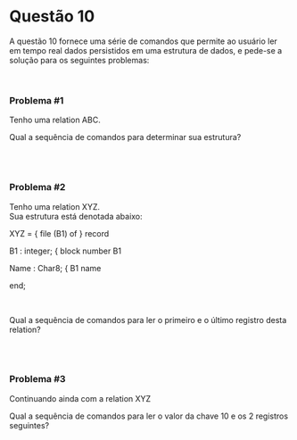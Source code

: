 # Questão 10 

A questão 10 fornece uma série de comandos que permite ao usuário ler em tempo real dados persistidos em uma estrutura de dados, e pede-se a solução para os seguintes problemas:

<br/>

### Problema #1
Tenho uma  relation ABC.

Qual a sequência de comandos para determinar sua estrutura?

<br/>
<br/>

### Problema #2

Tenho uma relation XYZ.                          
Sua estrutura está denotada abaixo:    

XYZ =  { file (B1) of } record

  B1   : integer;     { block number   B1
  
  Name : Char8;       { B1 name
  
end;  

<br/>

Qual a sequência de comandos para ler o primeiro e o último registro desta relation?

<br/>
<br/>
  
### Problema #3
Continuando ainda com a relation XYZ

Qual a sequência de comandos para ler o valor da chave 10 e os 2 registros seguintes?

